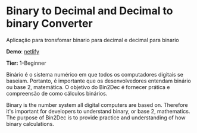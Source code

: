 # Binary to Decimal and Decimal to binary Converter

Aplicação para tronsfomar binario para decimal e decimal para binario 

**Demo**: [netlify](https://hardcore-varahamihira-178319.netlify.app/)

**Tier:** 1-Beginner

Binário é o sistema numérico em que todos os computadores digitais se baseiam.
Portanto, é importante que os desenvolvedores entendam binário ou base 2,
matemática. O objetivo do Bin2Dec é fornecer prática e
compreensão de como cálculos binários.

Binary is the number system all digital computers are based on.
Therefore it's important for developers to understand binary, or base 2,
mathematics. The purpose of Bin2Dec is to provide practice and
understanding of how binary calculations.
